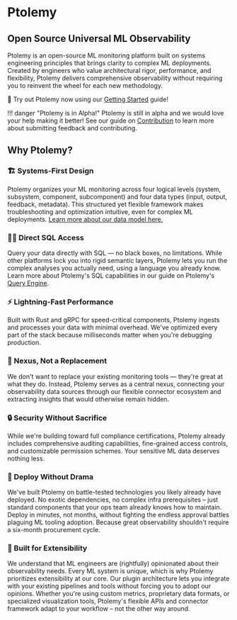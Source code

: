 # Ptolemy

## Open Source Universal ML Observability

Ptolemy is an open-source ML monitoring platform built on systems engineering principles that brings clarity to complex ML deployments. Created by engineers who value architectural rigor, performance, and flexibility, Ptolemy delivers comprehensive observability without requiring you to reinvent the wheel for each new methodology.

:rocket: Try out Ptolemy now using our [Getting Started](getting_started/installation_docker_compose.md) guide!

!!! danger "Ptolemy is in Alpha!"
    Ptolemy is still in alpha and we would love your help making it better! See our guide on [Contribution](contributing/index.md) to learn more about submitting feedback and contributing.

## Why Ptolemy?

### :building_construction: Systems-First Design
Ptolemy organizes your ML monitoring across four logical levels (system, subsystem, component, subcomponent) and four data types (input, output, feedback, metadata). This structured yet flexible framework makes troubleshooting and optimization intuitive, even for complex ML deployments. [Learn more about our data model here.](concepts/data_model.md)

### :woman_scientist: Direct SQL Access
Query your data directly with SQL — no black boxes, no limitations. While other platforms lock you into rigid semantic layers, Ptolemy lets you run the complex analyses you actually need, using a language you already know. Learn more about Ptolemy's SQL capabilities in our guide on Ptolemy's [Query Engine](concepts/query_engine.md).

### :zap: Lightning-Fast Performance
Built with Rust and gRPC for speed-critical components, Ptolemy ingests and processes your data with minimal overhead. We've optimized every part of the stack because milliseconds matter when you're debugging production.

### :dart: Nexus, Not a Replacement
We don't want to replace your existing monitoring tools — they're great at what they do. Instead, Ptolemy serves as a central nexus, connecting your observability data sources through our flexible connector ecosystem and extracting insights that would otherwise remain hidden.

### :lock: Security Without Sacrifice
While we're building toward full compliance certifications, Ptolemy already includes comprehensive auditing capabilities, fine-grained access controls, and customizable permission schemes. Your sensitive ML data deserves nothing less.

### :rocket: Deploy Without Drama
We've built Ptolemy on battle-tested technologies you likely already have deployed. No exotic dependencies, no complex infra prerequisites – just standard components that your ops team already knows how to maintain. Deploy in minutes, not months, without fighting the endless approval battles plaguing ML tooling adoption. Because great observability shouldn't require a six-month procurement cycle.

### :jigsaw: Built for Extensibility
We understand that ML engineers are (rightfully) opinionated about their observability needs. Every ML system is unique, which is why Ptolemy prioritizes extensibility at our core. Our plugin architecture lets you integrate with your existing pipelines and tools without forcing you to adopt our opinions. Whether you're using custom metrics, proprietary data formats, or specialized visualization tools, Ptolemy's flexible APIs and connector framework adapt to your workflow – not the other way around.
